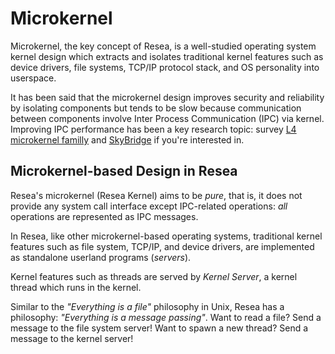 # Microkernel
Microkernel, the key concept of Resea, is a well-studied operating system kernel
design which extracts and isolates traditional kernel features such as device
drivers, file systems, TCP/IP protocol stack, and OS personality into userspace.

It has been said that the microkernel design improves security and reliability
by isolating components but tends to be slow because communication between
components involve Inter Process Communication (IPC) via kernel. Improving
IPC performance has been a key research topic: survey
[L4 microkernel familly](https://doi.org/10.1145/2517349.2522720) and
[SkyBridge](https://doi.org/10.1145/3302424.3303946) if you're interested in.

## Microkernel-based Design in Resea

Resea's microkernel (Resea Kernel) aims to be *pure*, that is, it does not
provide any system call interface except IPC-related operations: *all*
operations are represented as IPC messages.

In Resea, like other microkernel-based operating systems, traditional kernel
features such as file system, TCP/IP, and device drivers, are implemented as
standalone userland programs (*servers*).

Kernel features such as threads are served by *Kernel Server*, a kernel thread
which runs in the kernel.

Similar to the *"Everything is a file"* philosophy in Unix, Resea has a philosophy:
*"Everything is a message passing"*. Want to read a file? Send a message to the
file system server! Want to spawn a new thread? Send a message to the kernel server!
